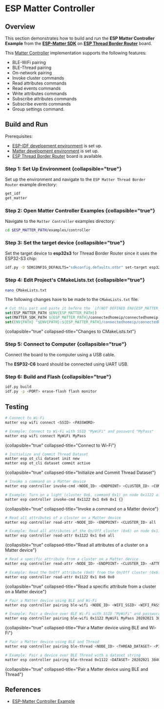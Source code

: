 <show-structure/>

# ESP Matter Controller

## Overview

This section demonstrates how to build and run the **ESP Matter Controller Example** from
the [**ESP-Matter SDK**](Espressif.md#esp-matter-solution) on [**ESP Thread Border Router**](Espressif.md#hardware) board.

This [Matter Controller](Matter.md#controllers) implementation supports the following features:

- BLE-WiFi pairing
- BLE-Thread pairing
- On-network pairing
- Invoke cluster commands
- Read attributes commands
- Read events commands
- Write attributes commands
- Subscribe attributes commands
- Subscribe events commands
- Group settings command.

## Build and Run

Prerequisites:

- [ESP-IDF development environment](ESP-IDF-Setup.md) is set up.
- [Matter development environment](Matter-Interface.md) is set up.
- [ESP Thread Border Router](Espressif.md#hardware) board is available.

### Step 1: Set Up Environment {collapsible="true"}

Set up the environment and navigate to the `ESP Matter Thread Border Router` example directory:

```Bash
get_idf
get_matter
```

### Step 2: Open Matter Controller Examples {collapsible="true"}

Navigate to the `Matter Controller` examples directory:

```Bash
cd $ESP_MATTER_PATH/examples/controller
```

### Step 3: Set the target device {collapsible="true"}

Set the target device to **esp32s3** for Thread Border Router since it uses the ESP32-S3 chip:

```Bash
idf.py -D SDKCONFIG_DEFAULTS="sdkconfig.defaults.otbr" set-target esp32s3
```

### Step 4: Edit Project's CMakeLists.txt {collapsible="true"}

```Bash
nano CMakeLists.txt
```

The following changes have to be made to the `CMakeLists.txt` file:

  ```cmake
  # Cut this part and paste it before the `if(NOT DEFINED ENV{ESP_MATTER_DEVICE_PATH})` block:
  set(ESP_MATTER_PATH $ENV{ESP_MATTER_PATH})
  set(MATTER_SDK_PATH ${ESP_MATTER_PATH}/connectedhomeip/connectedhomeip)
  set(ENV{PATH} "$ENV{PATH}:${ESP_MATTER_PATH}/connectedhomeip/connectedhomeip/.environment/cipd/packages/pigweed")
  ```

{collapsible="true" collapsed-title="Changes to CMakeLists.txt"}

### Step 5: Connect to Computer {collapsible="true"}

Connect the board to the computer using a USB cable.

The **ESP32-C6** board should be connected using UART USB.

### Step 6: Build and Flash {collapsible="true"}

```Bash
idf.py build
idf.py -p <PORT> erase-flash flash monitor
```

## Testing

```Bash
# Connect to Wi-Fi
matter esp wifi connect <SSID> <PASSWORD>

# Example: Connect to Wi-Fi with SSID "MyWiFi" and password "MyPass"
matter esp wifi connect MyWiFi MyPass
```

{collapsible="true" collapsed-title="Connect to Wi-Fi"}

```Bash
# Initialize and Commit Thread Dataset
matter esp ot_cli dataset init new
matter esp ot_cli dataset commit active
```

{collapsible="true" collapsed-title="Initialize and Commit Thread Dataset"}

```Bash
# Invoke a command on a Matter device
matter esp controller invoke-cmd <NODE_ID> <ENDPOINT> <CLUSTER_ID> <COMMAND_ID> {}

# Example: Turn on a light (cluster 0x6, command 0x1) on node 0x1122 at endpoint 0x1
matter esp controller invoke-cmd 0x1122 0x1 0x6 0x1 {}
```

{collapsible="true" collapsed-title="Invoke a command on a Matter device"}

```Bash
# Read all attributes of a cluster on a Matter device
matter esp controller read-attr <NODE_ID> <ENDPOINT> <CLUSTER_ID> all

# Example: Read all attributes of the On/Off cluster (0x6) on node 0x1122 at endpoint 0x1
matter esp controller read-attr 0x1122 0x1 0x6 all
```

{collapsible="true" collapsed-title="Read all attributes of a cluster on a Matter device"}

```Bash
# Read a specific attribute from a cluster on a Matter device
matter esp controller read-attr <NODE_ID> <ENDPOINT> <CLUSTER_ID> <ATTRIBUTE_ID>

# Example: Read the OnOff attribute (0x0) from the On/Off cluster (0x6)
matter esp controller read-attr 0x1122 0x1 0x6 0x0
```

{collapsible="true" collapsed-title="Read a specific attribute from a cluster on a Matter device"}

```Bash
# Pair a Matter device using BLE and Wi-Fi
matter esp controller pairing ble-wifi <NODE_ID> <WIFI_SSID> <WIFI_PASSWORD> <PIN_CODE> <DISCRIMINATOR>

# Example: Pair a device over BLE Wi-Fi with SSID "MyWiFi" and password "MyPass"
matter esp controller pairing ble-wifi 0x1122 MyWiFi MyPass 20202021 3840
```

{collapsible="true" collapsed-title="Pair a Matter device using BLE and Wi-Fi"}

```Bash
# Pair a Matter device using BLE and Thread
matter esp controller pairing ble-thread <NODE_ID> <THREAD_DATASET> <PIN_CODE> <DISCRIMINATOR>

# Example: Pair a device over BLE Thread with a dataset string
matter esp controller pairing ble-thread 0x1122 <DATASET> 20202021 3840
```

{collapsible="true" collapsed-title="Pair a Matter device using BLE and Thread"}

## References

- [ESP-Matter Controller Example](https://github.com/espressif/esp-matter/tree/main/examples/controller)